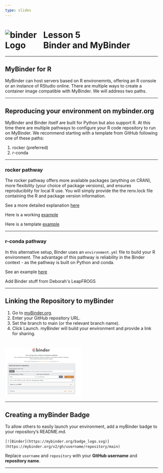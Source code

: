 ```yaml
---
type: slides
---
```


<div><h1><img src="https://mybinder.org/static/logo.svg?v=fe52c40adc69454ba7536393f76ebd715e5fb75f5feafe16a27c47483eabf3311c14ed9fda905c49915d6dbf369ae68fb855a40dd05489a7b9542a9ee532e92b" alt="binder Logo" width=25% align="left"/> Lesson 5<br>Binder and MyBinder</h1></div>

---

## MyBinder for R

MyBinder can host servers based on R environemnts, offering an R console or an instance of RStudio online. There are multiple ways to create a container image compatible with MyBinder. We will address two paths.

---

## Reproducing your environment on mybinder.org

MyBinder and Binder itself are built for Python but also support R. At this time there are multiple pathways to configure your R code repository to run on MyBinder. We recommend starting with a template from GitHub following one of these paths:

1. rocker (preferred)
2. r-conda

---

### rocker pathway

The rocker pathway offers more available packages (anything on CRAN), more flexibility (your choice of package versions), and ensures reproduciblity for local R use. You will simply provide the the renv.lock file containing the R and package version information.

See a more detailed explanation [here](https://github.com/rocker-org/binder/)

Here is a working [example](https://github.com/DaveEdge1/Devils_Hole2)

Here is a template [example](https://github.com/DaveEdge1/Devils_Hole2)

---

### r-conda pathway

In this alternative setup, Binder uses an `environment.yml` file to build your R environment. The advantage of this pathway is reliability in the Binder context - as the pathway is built on Python and conda.

See an example [here](https://github.com/binder-examples/r-conda)

Add Binder stuff from Deborah's LeapFROGS

---

## Linking the Repository to myBinder

1. Go to [myBinder.org](https://mybinder.org).
2. Enter your GitHub repository URL.
3. Set the branch to main (or the relevant branch name).
4. Click Launch. myBinder will build your environment and provide a link for sharing.

<div><h1><img src="https://github.com/LinkedEarth/LeapFROGS/blob/main/static/module6/myBinder.png?raw=true" alt="myBinder" width=50% align="center"/></h1></div>

---

## Creating a myBinder Badge

To allow others to easily launch your environment, add a myBinder badge to your repository’s README.md.

`[![Binder](https://mybinder.org/badge_logo.svg)](https://mybinder.org/v2/gh/username/repository/main)`

Replace `username` and `repository` with your **GitHub username** and **repository name**.

---
